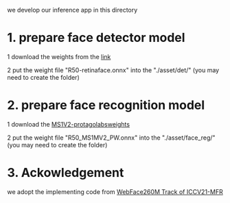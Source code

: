 we develop our inference app in this directory

# 1. prepare face detector model 
1 download the weights from the [link](https://drive.google.com/file/d/127N01CeSd78vf9ayMAb3ZUXilUl6T69f/view?usp=sharing)

2 put the weight file "R50-retinaface.onnx" into the "./asset/det/" (you may need to create the folder) 

# 2. prepare face recognition model

1 download the [MS1V2-protagolabsweights](https://drive.google.com/file/d/1P7FZU16MOthOQ2cMXg1DZwXrYn0Js2wJ/view?usp=sharing)

2 put the weight file "R50_MS1MV2_PW.onnx" into the "./asset/face_reg/" (you may need to create the folder) 

# 3. Ackowledgement
we adopt the implementing code from [WebFace260M Track of ICCV21-MFR](https://github.com/WebFace260M/webface260m-iccv21-mfr)
